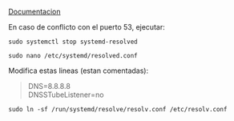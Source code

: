 [Documentacion](https://github.com/pi-hole/docker-pi-hole/blob/master/README.md)

En caso de conflicto con el puerto 53, ejecutar:
~~~
sudo systemctl stop systemd-resolved
~~~
~~~
sudo nano /etc/systemd/resolved.conf
~~~
Modifica estas lineas (estan comentadas):
> DNS=8.8.8.8\
> DNSSTubeListener=no
~~~
sudo ln -sf /run/systemd/resolve/resolv.conf /etc/resolv.conf
~~~